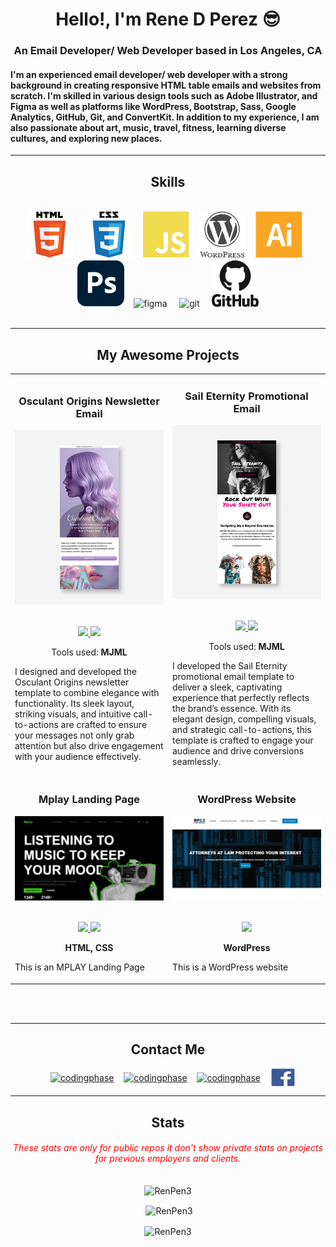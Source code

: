 <div id="" align="center">
<!--   <img src="https://github.com/RenPen3/renpen3/blob/main/assets/Banner-7.jpg?raw=true" width="100%"/> -->
</div>
<h1 align="center">Hello!, I'm Rene D Perez &#128526</h1>
<h3 align="center">An Email Developer/ Web Developer based in Los Angeles, CA</h3>
<h4 align="left">I'm an experienced email developer/ web developer with a strong background in creating responsive HTML table emails and websites from scratch. I'm skilled in various design tools such as Adobe Illustrator, and Figma as well as platforms like WordPress, Bootstrap, Sass, Google Analytics, GitHub, Git, and ConvertKit. In addition to my experience, I am also passionate about art, music, travel, fitness, learning diverse cultures, and exploring new places. </h4>

<hr>


<!-- TECHS -->

<h2 align="center">Skills</h2>

<div align="center">
                <br>
                    <div align="center" >  
                      <img src="https://raw.githubusercontent.com/devicons/devicon/master/icons/html5/html5-original-wordmark.svg" alt="html5" width="75" height="75"/> &nbsp;&nbsp;&nbsp;
			<img src="https://raw.githubusercontent.com/devicons/devicon/master/icons/css3/css3-original-wordmark.svg" alt="css3" width="75" height="75"/>&nbsp;&nbsp;&nbsp;
                      <img src="https://raw.githubusercontent.com/devicons/devicon/1119b9f84c0290e0f0b38982099a2bd027a48bf1/icons/javascript/javascript-plain.svg" alt="css3" width="75" height="75"/>&nbsp;&nbsp;&nbsp;
                      <img src="https://raw.githubusercontent.com/devicons/devicon/1119b9f84c0290e0f0b38982099a2bd027a48bf1/icons/wordpress/wordpress-plain-wordmark.svg" alt="css3" width="75" height="75"/>&nbsp;&nbsp;&nbsp;
                      <img src="https://raw.githubusercontent.com/devicons/devicon/1119b9f84c0290e0f0b38982099a2bd027a48bf1/icons/illustrator/illustrator-plain.svg" alt="css3" width="75" height="75"/>&nbsp;&nbsp;&nbsp;
                      <img src="https://raw.githubusercontent.com/devicons/devicon/1119b9f84c0290e0f0b38982099a2bd027a48bf1/icons/photoshop/photoshop-plain.svg" alt="css3" width="75" height="75"/>&nbsp;&nbsp;&nbsp;
                      <img src="https://www.vectorlogo.zone/logos/figma/figma-icon.svg" alt="figma" width="75" height="75"/> &nbsp;&nbsp;&nbsp;
                      <img src="https://www.vectorlogo.zone/logos/git-scm/git-scm-icon.svg" alt="git" width="75" height="75"/> &nbsp;&nbsp;&nbsp;
                      <img src="https://raw.githubusercontent.com/devicons/devicon/1119b9f84c0290e0f0b38982099a2bd027a48bf1/icons/github/github-original-wordmark.svg" alt="gulp" width="75" height="75"/>
<!--                       <img src="" alt="" width="75" height="75"/> 
                      <img src="" width="75" height="75"/>  -->
                    </div>
</div>

<br>
<hr>

<!-- PROJECTS -->

<h2 align="center">My Awesome Projects</h2>
<div align="left">
	<table>
		<tr>
			<td width="50%">
				<h3 align="center">Osculant Origins Newsletter Email</h3>
				<div align="center">  
					<a href='https://osculant-origins.netlify.app/' target="_blank">
						<img src="https://github.com/RenPen3/renpen3/blob/main/Osculant_img.jpg?raw=true" alt="Osculant Origins Newsletter Email" width="100%" height="100%" />
					</a>
					<br>
					<br>
					<p>
						<a href="https://github.com/RenPen3/osculantOrigins_MJML" target="_blank">
							<img src="https://img.shields.io/badge/Repo-lightgrey?style=for-the-badge&logo=github"/>
						</a>  
						<a href="https://osculant-origins.netlify.app/" target="_blank">
              <img src="https://img.shields.io/badge/Live-lightgrey?style=for-the-badge&color=0892d0"/>
						</a>
					</p>
					<p>Tools used: <strong>MJML</strong></p>
          <p align="left">I designed and developed the Osculant Origins newsletter template to combine elegance with functionality. Its sleek layout, striking visuals, and intuitive call-to-actions are crafted to ensure your messages not only grab attention but also drive engagement with your audience effectively.</p>
				</div>
			</td>
			<td width="50%">
				<h3 align="center">Sail Eternity Promotional Email</h3>
				<div align="center" >  
					<a href='https://sail-eternity.netlify.app/' target="_blank">
						<img src="https://github.com/RenPen3/renpen3/blob/main/sail_img.jpg?raw=true" alt="Sail Eternity Promotional Email" width="100%" height="100%" />
					</a>
					<br>
					<br>
					<p>
						<a href="#" target="_blank">
							<img src="https://img.shields.io/badge/Repo-lightgrey?style=for-the-badge&logo=github"/>
						</a>  
						<a href="https://sail-eternity.netlify.app/" target="_blank">
							<img src="https://img.shields.io/badge/Live-lightgrey?style=for-the-badge&color=0892d0"/>
						</a>	
					</p>
					 <p>Tools used: <strong>MJML</strong></p>
					<p align="left">I developed the Sail Eternity promotional email template to deliver a sleek, captivating experience that perfectly reflects the brand’s essence. With its elegant design, compelling visuals, and strategic call-to-actions, this template is crafted to engage your audience and drive conversions seamlessly.</p>
				</div>
        </tr>
	    <tr>
            <td width="50%">
                <h3 align="center">Mplay Landing Page</h3>
                <div align="center" >  
                    <a href='https://mplay-landing-page.netlify.app/' target="_blank">
                        <img src="https://github.com/RenPen3/renpen3/blob/main/assets/project3.jpg?raw=true" alt="Mplay Landing Page" height="100%" />
                    </a>
                    <br>
                    <br>
                    <p>
                        <a href="https://github.com/RenPen3/Mplay-Landing-Page" target="_blank">
							<img src="https://img.shields.io/badge/Repo-lightgrey?style=for-the-badge&logo=github"/>
						</a>  
						<a href="https://mplay-landing-page.netlify.app/" target="_blank">
							<img src="https://img.shields.io/badge/Live-lightgrey?style=for-the-badge&color=0892d0"/>
						</a>
                    </p>
                    <p><strong>HTML, CSS</strong></p>
		    <p align="left">This is an MPLAY Landing Page</p>
                </div>
            </td>
            <td width="50%">
                <h3 align="center">WordPress Website</h3>
                <div align="center">  
                     <a href='https://rp629.wordpress.com/' target="_blank">
                        <img src="https://github.com/RenPen3/renpen3/blob/main/assets/project4.jpg?raw=true" alt="RP&J Lawfirm Wordpress website" height="100%" />
                    </a>
                    <br>
                    <br>
                    <p>
<!--                         <a href="https://rp629.wordpress.com/" target="_blank">
							<img src="https://img.shields.io/badge/Repo-lightgrey?style=for-the-badge&logo=github"/>
						</a>   -->
						<a href="https://rp629.wordpress.com/" target="_blank">
							<img src="https://img.shields.io/badge/Live-lightgrey?style=for-the-badge&color=0892d0"/>
						</a>	
                    </p>
                    <p><strong>WordPress</strong></p>
		    <p align="left">This is a WordPress website</p>
                </div>	
            </td>
        </tr>
	</table>
</div>
<br />
<br />
<hr>


<!-- SOCIALS -->

<h2 align="center">Contact Me</h2>
<p align="center">
	&nbsp;&nbsp;&nbsp;
	<a href="https://twitter.com/ReneDPerez" target="blank"><img align="center" src="https://raw.githubusercontent.com/rahuldkjain/github-profile-readme-generator/master/src/images/icons/Social/twitter.svg" alt="codingphase" height="30" width="40" /></a>&nbsp;&nbsp;&nbsp;
<a href="https://www.linkedin.com/in/renedperez/" target="blank"><img align="center" src="https://raw.githubusercontent.com/rahuldkjain/github-profile-readme-generator/master/src/images/icons/Social/linked-in-alt.svg" alt="codingphase" height="30" width="40" /></a>&nbsp;&nbsp;&nbsp;
<a href="https://www.instagram.com/renedperez/" target="blank"><img align="center" src="https://raw.githubusercontent.com/rahuldkjain/github-profile-readme-generator/master/src/images/icons/Social/instagram.svg" alt="codingphase" height="30" width="40" /></a>&nbsp;&nbsp;&nbsp;
<a href="https://www.facebook.com/profile.php?id=100090260983579" target="blank"><img align="center" src="https://raw.githubusercontent.com/devicons/devicon/1119b9f84c0290e0f0b38982099a2bd027a48bf1/icons/facebook/facebook-plain.svg" alt="codingphase" height="30" width="40" /></a>
</p>

<hr>


<!-- STATS -->
<div align="center" margin="100px 0 0 0">

<h2 align="center">Stats</h2>
<h6 style="color:red">These stats are only for public repos it don't show private stats on projects for previous employers and clients.</h6>

  <p><img align="center" src="https://github-readme-stats.vercel.app/api/top-langs?username=RenPen3&show_icons=true&locale=en&layout=compact" alt="RenPen3" /></p>

  <p>&nbsp;<img align="center" src="https://github-readme-stats.vercel.app/api?username=RenPen3&show_icons=true&locale=en" alt="RenPen3" /></p>

  <p><img align="center" src="https://github-readme-streak-stats.herokuapp.com/?user=RenPen3&" alt="RenPen3" /></p>
</div>
<br>






